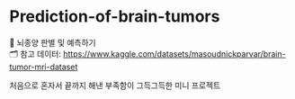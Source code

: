 # Prediction-of-brain-tumors
🧠 뇌종양 판별 및 예측하기<br/>
🗂️ 참고 데이터: https://www.kaggle.com/datasets/masoudnickparvar/brain-tumor-mri-dataset<br/>

처음으로 혼자서 끝까지 해낸 부족함이 그득그득한 미니 프로젝트

